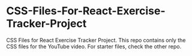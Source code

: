 # CSS-Files-For-React-Exercise-Tracker-Project
CSS Files for React Exercise Tracker Project. This repo contains only the CSS files for the YouTube video. For starter files, check the other repo.
